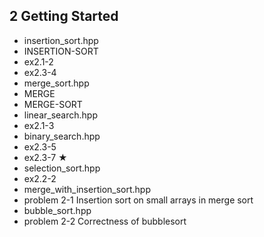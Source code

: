 2	Getting Started
-----------------------------------

- insertion_sort.hpp
 - INSERTION-SORT
 - ex2.1-2
 - ex2.3-4
- merge_sort.hpp
 - MERGE
 - MERGE-SORT
- linear_search.hpp
 - ex2.1-3
- binary_search.hpp
 - ex2.3-5
 - ex2.3-7 ★
- selection_sort.hpp
 - ex2.2-2
- merge_with_insertion_sort.hpp
 - problem 2-1 Insertion sort on small arrays in merge sort
- bubble_sort.hpp
 - problem 2-2 Correctness of bubblesort

